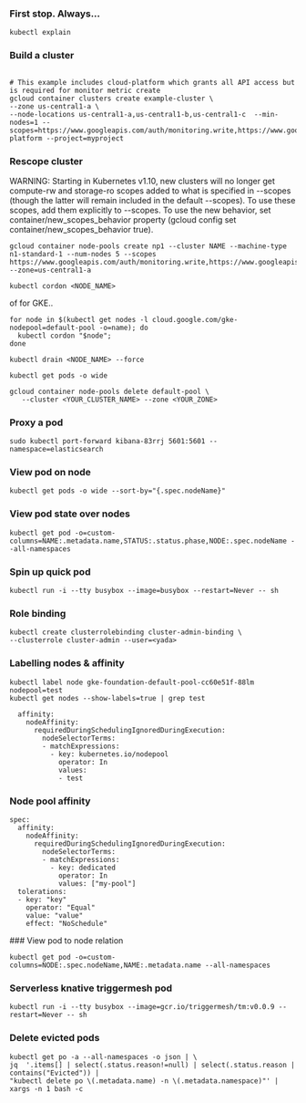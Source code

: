 
### First stop. Always...

`kubectl explain`

### Build a cluster
```

# This example includes cloud-platform which grants all API access but is required for monitor metric create
gcloud container clusters create example-cluster \
--zone us-central1-a \
--node-locations us-central1-a,us-central1-b,us-central1-c  --min-nodes=1 --scopes=https://www.googleapis.com/auth/monitoring.write,https://www.googleapis.com/auth/logging.write,https://www.googleapis.com/auth/trace.append,https://www.googleapis.com/auth/devstorage.full_control,https://www.googleapis.com/auth/compute,https://www.googleapis.com/auth/cloud-platform --project=myproject
```
### Rescope cluster

WARNING: Starting in Kubernetes v1.10, new clusters will no longer get compute-rw and storage-ro scopes added to what is specified in --scopes (though the latter will remain included in the default --scopes). To use these scopes, add them explicitly to --scopes. To use the new behavior, set container/new_scopes_behavior property (gcloud config set container/new_scopes_behavior true).


```
gcloud container node-pools create np1 --cluster NAME --machine-type n1-standard-1 --num-nodes 5 --scopes https://www.googleapis.com/auth/monitoring.write,https://www.googleapis.com/auth/logging.write,https://www.googleapis.com/auth/trace.append,https://www.googleapis.com/auth/devstorage.read_only,https://www.googleapis.com/auth/compute,https://www.googleapis.com/auth/service.management,https://www.googleapis.com/auth/servicecontrol  --zone=us-central1-a
```

```
kubectl cordon <NODE_NAME>
```
of for GKE..
```
for node in $(kubectl get nodes -l cloud.google.com/gke-nodepool=default-pool -o=name); do
  kubectl cordon "$node";
done
```

```
kubectl drain <NODE_NAME> --force
```

```
kubectl get pods -o wide
```

```
gcloud container node-pools delete default-pool \
   --cluster <YOUR_CLUSTER_NAME> --zone <YOUR_ZONE>
```

### Proxy a pod

```
sudo kubectl port-forward kibana-83rrj 5601:5601 --namespace=elasticsearch
```

### View pod on node

```
kubectl get pods -o wide --sort-by="{.spec.nodeName}"
```

### View pod state over nodes

```
kubectl get pod -o=custom-columns=NAME:.metadata.name,STATUS:.status.phase,NODE:.spec.nodeName --all-namespaces
```

### Spin up quick pod

```
kubectl run -i --tty busybox --image=busybox --restart=Never -- sh 
```

### Role binding

```
kubectl create clusterrolebinding cluster-admin-binding \
--clusterrole cluster-admin --user=<yada>
```

### Labelling nodes & affinity
```
kubectl label node gke-foundation-default-pool-cc60e51f-88lm nodepool=test
kubectl get nodes --show-labels=true | grep test
```

```
  affinity:
    nodeAffinity:
      requiredDuringSchedulingIgnoredDuringExecution:
        nodeSelectorTerms:
        - matchExpressions:
          - key: kubernetes.io/nodepool
            operator: In
            values:
            - test
```
### Node pool affinity
```
spec:
  affinity:
    nodeAffinity:
      requiredDuringSchedulingIgnoredDuringExecution:
        nodeSelectorTerms:
        - matchExpressions:
          - key: dedicated
            operator: In
            values: ["my-pool"]
  tolerations: 
  - key: "key"
    operator: "Equal"
    value: "value"
    effect: "NoSchedule"
 ```

### View pod to node relation

```
kubectl get pod -o=custom-columns=NODE:.spec.nodeName,NAME:.metadata.name --all-namespaces
```

### Serverless knative triggermesh pod

`kubectl run -i --tty busybox --image=gcr.io/triggermesh/tm:v0.0.9 --restart=Never -- sh `

### Delete evicted pods

```
kubectl get po -a --all-namespaces -o json | \
jq  '.items[] | select(.status.reason!=null) | select(.status.reason | contains("Evicted")) | 
"kubectl delete po \(.metadata.name) -n \(.metadata.namespace)"' | xargs -n 1 bash -c
```
